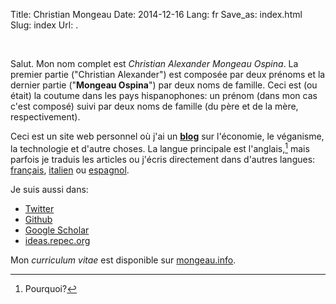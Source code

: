 Title: Christian Mongeau
Date: 2014-12-16
Lang: fr
Save_as: index.html
Slug: index
Url: .

<br />

Salut. Mon nom complet est *Christian Alexander Mongeau Ospina*. La premier
partie ("Christian Alexander") est composée par deux prénoms et la dernier
partie ("**Mongeau Ospina**") par deux noms de famille. Ceci est (ou était) la
coutume dans les pays hispanophones: un prénom (dans mon cas c'est composé)
suivi par deux noms de famille (du père et de la mère, respectivement).

Ceci est un site web personnel où j'ai un [**blog**](../en/blog) sur
l'économie, le véganisme, la technologie et d'autre choses. La langue
principale est l'anglais,[^anglais] mais parfois je traduis les articles ou
j'écris directement dans d'autres langues: [français](blog),
[italien](../it/blog) ou [espagnol](../es/blog).

Je suis aussi dans:

* [Twitter][]
* [Github][]
* [Google Scholar][]
* [ideas.repec.org][]

Mon *curriculum vitae* est disponible sur [mongeau.info][].

<!-- LINKS -->

[Twitter]: https://twitter.com/chrMongeau
[Github]: https://github.com/chrMongeau
[Google Scholar]: https://scholar.google.com/citations?user=sLY2npkAAAAJ&hl=en
[ideas.repec.org]: https://ideas.repec.org/f/pmo915.html
[mongeau.info]: http://mongeau.info/

<!-- NOTES -->

[^anglais]: Pourquoi?
